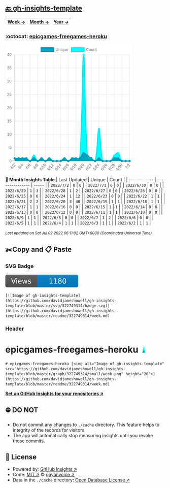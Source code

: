 ## [🔙 gh-insights-template](https://github.com/davidjameshowell/gh-insights-template)
| [**Week →**](https://github.com/davidjameshowell/gh-insights-template/blob/master/readme/322749314/week.md) | [**Month →**](https://github.com/davidjameshowell/gh-insights-template/blob/master/readme/322749314/month.md) | [**Year →**](https://github.com/davidjameshowell/gh-insights-template/blob/master/readme/322749314/year.md) |
 | ------------ | --------------- | ----- |

### :octocat: [epicgames-freegames-heroku](https://github.com/davidjameshowell/epicgames-freegames-heroku)
![Image of gh-insights-template](https://github.com/davidjameshowell/gh-insights-template/blob/master/graph/322749314/large/month.png)

**:calendar: Month Insights Table**
| Last Updated | Unique | Count |
 | ------------ | --------------- | ----- |
 | `2022/7/2` |  `0` | `0` |
 | `2022/7/1` |  `0` | `0` |
 | `2022/6/30` |  `0` | `0` |
 | `2022/6/29` |  `1` | `3` |
 | `2022/6/28` |  `1` | `2` |
 | `2022/6/27` |  `0` | `0` |
 | `2022/6/26` |  `0` | `0` |
 | `2022/6/25` |  `0` | `0` |
 | `2022/6/24` |  `1` | `12` |
 | `2022/6/23` |  `0` | `0` |
 | `2022/6/22` |  `1` | `1` |
 | `2022/6/21` |  `2` | `2` |
 | `2022/6/20` |  `3` | `40` |
 | `2022/6/19` |  `1` | `1` |
 | `2022/6/18` |  `1` | `1` |
 | `2022/6/17` |  `1` | `1` |
 | `2022/6/16` |  `0` | `0` |
 | `2022/6/15` |  `1` | `1` |
 | `2022/6/14` |  `0` | `0` |
 | `2022/6/13` |  `0` | `0` |
 | `2022/6/12` |  `0` | `0` |
 | `2022/6/11` |  `1` | `1` |
 | `2022/6/10` |  `0` | `0` |
 | `2022/6/9` |  `1` | `1` |
 | `2022/6/8` |  `0` | `0` |
 | `2022/6/7` |  `1` | `2` |
 | `2022/6/6` |  `0` | `0` |
 | `2022/6/5` |  `1` | `1` |
 | `2022/6/4` |  `1` | `1` |
 | `2022/6/3` |  `1` | `1` |
 | `2022/6/2` |  `1` | `1` |

<small><i>Last updated on Sat Jul 02 2022 06:11:02 GMT+0000 (Coordinated Universal Time)</i></small>

## ✂️Copy and 📋 Paste
### SVG Badge
[![Image of gh-insights-template](https://github.com/davidjameshowell/gh-insights-template/blob/master/svg/322749314/badge.svg)](https://github.com/davidjameshowell/gh-insights-template/blob/master/readme/322749314/week.md)
```readme
[![Image of gh-insights-template](https://github.com/davidjameshowell/gh-insights-template/blob/master/svg/322749314/badge.svg)](https://github.com/davidjameshowell/gh-insights-template/blob/master/readme/322749314/week.md)
```
### Header
# epicgames-freegames-heroku [<img alt="Image of gh-insights-template" src="https://github.com/davidjameshowell/gh-insights-template/blob/master/graph/322749314/small/week.png" height="20">](https://github.com/davidjameshowell/gh-insights-template/blob/master/readme/322749314/week.md)
```readme
# epicgames-freegames-heroku [<img alt="Image of gh-insights-template" src="https://github.com/davidjameshowell/gh-insights-template/blob/master/graph/322749314/small/week.png" height="20">](https://github.com/davidjameshowell/gh-insights-template/blob/master/readme/322749314/week.md)
```
[**Set up GitHub Insights for your repositories ↗️**](https://github.com/gayanvoice/github-insights)
## ⛔ DO NOT
- Do not commit any changes to `./cache` directory. This feature helps to integrity of the records for visitors.
- The app will automatically stop measuring insights until you revoke those commits.
## 📄 License
- Powered by: [GitHub Insights ↗️](https://github.com/gayanvoice/github-insights)
- Code: [MIT ↗️](./LICENSE) © [gayanvoice ↗️](https://github.com/gayanvoice)
- Data in the `./cache` directory: [Open Database License ↗️](https://opendatacommons.org/licenses/odbl/1-0/)